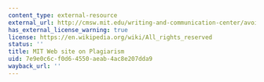 ```yaml
---
content_type: external-resource
external_url: http://cmsw.mit.edu/writing-and-communication-center/avoiding-plagiarism/
has_external_license_warning: true
license: https://en.wikipedia.org/wiki/All_rights_reserved
status: ''
title: MIT Web site on Plagiarism
uid: 7e9e0c6c-f0d6-4550-aeab-4ac8e207dda9
wayback_url: ''
---
```

